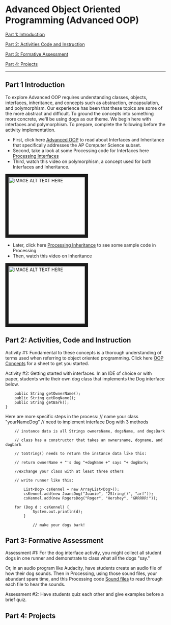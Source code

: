 # Advanced Object Oriented Programming (Advanced OOP)

[Part 1: Introduction](#part-1-introduction)

[Part 2: Activities Code and Instruction](#part-2-activities-code-and-instruction)

[Part 3: Formative Assessment](#part-3-formative-assessment)

[Part 4: Projects](#part-4-projects)

---

## Part 1 Introduction

To explore Advanced OOP requires understanding classes, objects, interfaces, inheritance, and concepts such as abstraction, encapsulation, and polymorphism.  Our experience has been that these topics are some of the more abstract and difficult.  To ground the concepts into something more concrete, we'll be using dogs as our theme.  We begin here with interfaces and polymorphism.  To prepare, complete the following before the activity implementation.

* First, click here [Advanced OOP](https://runestone.academy/runestone/static/JavaReview/index.html) to read about Interfaces and Inheritance that specifically addresses the AP Computer Science subset.
* Second, take a look at some Processing code for Interfaces here [Processing Interfaces](
https://processing.org/reference/implements.html) 
* Third, watch this video on polymorphism, a concept used for both Interfaces and Inheritance. 

<a href="http://www.youtube.com/watch?feature=player_embedded&v=e6eXD8DHc_A
" target="_blank"><img src="https://img.youtube.com/vi/qqYOYIVrso0/hqdefault.jpg" 
alt="IMAGE ALT TEXT HERE" width="240" height="180" border="10" /></a>

* Later, click here  [Processing Inheritance](
http://learningprocessing.com/examples/chp22/example-22-01-inheritance) to see some sample code in Processing
* Then, watch this video on Inheritance

<a href="http://www.youtube.com/watch?feature=player_embedded&v=e6eXD8DHc_A
" target="_blank"><img src="http://img.youtube.com/vi/e6eXD8DHc_A/0.jpg" 
alt="IMAGE ALT TEXT HERE" width="240" height="180" border="10" /></a>











## Part 2: Activities, Code and Instruction

Activity #1:  Fundamental to these concepts is a thorough understanding of terms used when referring to object oriented programming.  Click here  [OOP Concepts](
https://docs.google.com/document/d/1u3BpoNlyrw3QzdOsm-rxMtCWDjyJW4Q1BfKRHbelO-c/edit?usp=sharing) for a sheet to get you started. 

Activity #2:  Getting started with interfaces.  In an IDE of choice or with paper, students write their own dog class that implements the Dog interface below.

```public interface Dog {
	public String getOwnerName();
	public String getDogName();
	public String getBark();
}
```
Here are more specific steps in the process:
		// name your class "yourNameDog"
		// need to implement interface Dog with 3 methods
		
		// instance data is all Strings ownersName, dogsName, and dogsBark
		
		// class has a constructor that takes an ownersname, dogname, and dogbark
		
		// toString() needs to return the instance data like this:
		
		// return ownerName + "'s dog "+dogName +" says "+ dogBark;
		
		//exchange your class with at least three others
		
		// write runner like this:
```
		List<Dog> csKennel = new ArrayList<Dog>();
		csKennel.add(new JoansDog("Joanie", "2String()", "arf"));
		csKennel.add(new RogersDog("Roger", "Hershey", "GRRRRR!"));

	for (Dog d : csKennel) {
			System.out.println(d);
		}
```
                // make your dogs bark!

## Part 3: Formative Assessment
Assessment #1:  For the dog interface activity, you might collect all student dogs in one runner and demonstrate to class what all the dogs "say."  

Or, in an audio program like Audacity, have students create an audio file of how their dog sounds. Then in Processing, using those sound files, your abundant spare time, and this Processing code  [Sound files](
https://processing.org/reference/libraries/sound/SoundFile.html) to read through each file to hear the sounds.

Assessment #2:  Have students quiz each other and give examples before a brief quiz.












## Part 4: Projects





